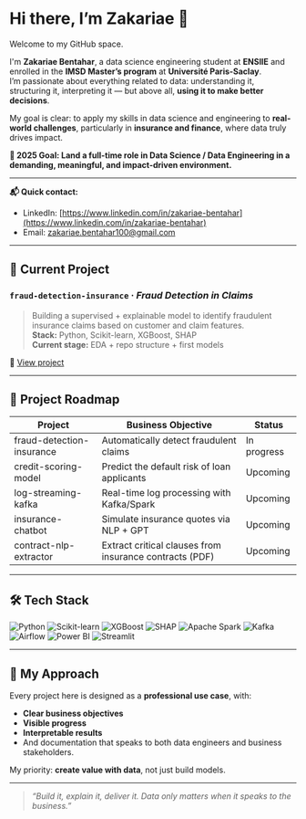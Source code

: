 # Hi there, I’m Zakariae 👋

Welcome to my GitHub space.

I'm **Zakariae Bentahar**, a data science engineering student at **ENSIIE** and enrolled in the **IMSD Master’s program** at **Université Paris-Saclay**.  
I’m passionate about everything related to data: understanding it, structuring it, interpreting it — but above all, **using it to make better decisions**.

My goal is clear: to apply my skills in data science and engineering to **real-world challenges**, particularly in **insurance and finance**, where data truly drives impact.

**🎯 2025 Goal: Land a full-time role in Data Science / Data Engineering in a demanding, meaningful, and impact-driven environment.**

---

**📬 Quick contact:**  
- LinkedIn: [https://www.linkedin.com/in/zakariae-bentahar](https://www.linkedin.com/in/zakariae-bentahar)  
- Email: zakariae.bentahar100@gmail.com

---

## 🚧 Current Project

### `fraud-detection-insurance` · *Fraud Detection in Claims*
> Building a supervised + explainable model to identify fraudulent insurance claims based on customer and claim features.  
> **Stack:** Python, Scikit-learn, XGBoost, SHAP  
> **Current stage:** EDA + repo structure + first models

🔗 [View project](https://github.com/ZakariaeBentahar/fraud-detection-insurance)

---

## 📅 Project Roadmap

| Project                   | Business Objective                                     | Status      |
|--------------------------|--------------------------------------------------------|-------------|
| fraud-detection-insurance| Automatically detect fraudulent claims                | In progress |
| credit-scoring-model     | Predict the default risk of loan applicants            | Upcoming    |
| log-streaming-kafka      | Real-time log processing with Kafka/Spark             | Upcoming    |
| insurance-chatbot        | Simulate insurance quotes via NLP + GPT               | Upcoming    |
| contract-nlp-extractor   | Extract critical clauses from insurance contracts (PDF)| Upcoming    |

---

## 🛠 Tech Stack

![Python](https://img.shields.io/badge/Python-3776AB?style=flat&logo=python&logoColor=white)
![Scikit-learn](https://img.shields.io/badge/Scikit--Learn-F7931E?style=flat&logo=scikit-learn)
![XGBoost](https://img.shields.io/badge/XGBoost-E37400?style=flat)
![SHAP](https://img.shields.io/badge/SHAP-5B3E90?style=flat)
![Apache Spark](https://img.shields.io/badge/Spark-FA7343?style=flat&logo=apachespark)
![Kafka](https://img.shields.io/badge/Kafka-231F20?style=flat&logo=apachekafka)
![Airflow](https://img.shields.io/badge/Airflow-017CEE?style=flat&logo=apacheairflow)
![Power BI](https://img.shields.io/badge/Power_BI-F2C811?style=flat&logo=powerbi&logoColor=black)
![Streamlit](https://img.shields.io/badge/Streamlit-FF4B4B?style=flat&logo=streamlit)

---

## 🎯 My Approach

Every project here is designed as a **professional use case**, with:
- **Clear business objectives**
- **Visible progress**
- **Interpretable results**
- And documentation that speaks to both data engineers and business stakeholders.

My priority: **create value with data**, not just build models.

---

> *“Build it, explain it, deliver it. Data only matters when it speaks to the business.”*
